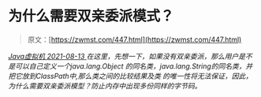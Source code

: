 <!--yml
category: 未分类
date: 0001-01-01 00:00:00
--->

# 为什么需要双亲委派模式？

> 原文：[https://zwmst.com/447.html](https://zwmst.com/447.html)

   [ *Java虚拟机* ](https://zwmst.com/java%e8%99%9a%e6%8b%9f%e6%9c%ba)*[ <time datetime="2021-08-14T06:48:48+08:00"> 2021-08-13 </time> ](https://zwmst.com/447.html)  在这里，先想一下，如果没有双亲委派，那么用户是不是可以自己定义一个java.lang.Object 的同名类，java.lang.String的同名类，并把它放到ClassPath中,那么类之间的比较结果及类 的唯一性将无法保证，因此，为什么需要双亲委派模型？防止内存中出现多份同样的字节码。*
